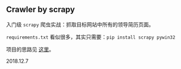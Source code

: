 ## Crawler by scrapy
入门级 `scrapy` 爬虫实战：抓取目标网站中所有的领导简历页面。

`requirements.txt` 看似很多，其实只需要：`pip install scrapy pywin32`

项目的思路见 [这里](https://brightsunp.github.io/2018/12/07/scrapy%E9%A1%B9%E7%9B%AE%E5%AE%9E%E6%88%98/)。

2018.12.7
